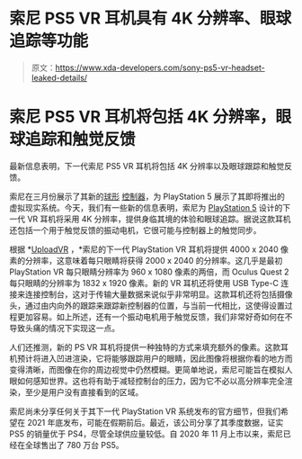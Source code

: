 # 索尼 PS5 VR 耳机具有 4K 分辨率、眼球追踪等功能

> 原文：<https://www.xda-developers.com/sony-ps5-vr-headset-leaked-details/>

# 索尼 PS5 VR 耳机将包括 4K 分辨率，眼球追踪和触觉反馈

最新信息表明，下一代索尼 PS5 VR 耳机将包括 4K 分辨率以及眼球跟踪和触觉反馈。

索尼在三月份展示了其新的[球形](https://www.xda-developers.com/sony-ps5-vr-controller-preview-adaptive-trigger/) [控制器](https://www.xda-developers.com/sony-ps5-vr-controller-preview-adaptive-trigger/)，为 PlayStation 5 展示了其即将推出的虚拟现实系统。今天，我们有一些新的信息表明，索尼为 [PlayStation 5](https://www.xda-developers.com/playstation-5-restocks/) 设计的下一代 VR 耳机将采用 4K 分辨率，提供身临其境的体验和眼球追踪。据说这款耳机还包括一个用于触觉反馈的振动电机，它很可能与控制器上的触觉同步。

根据 *[UploadVR](https://uploadvr.com/psvr-playstation-4k-eye/) ，*索尼的下一代 PlayStation VR 耳机将提供 4000 x 2040 像素的分辨率，这意味着每只眼睛将获得 2000 x 2040 的分辨率。这几乎是最初 PlayStation VR 每只眼睛分辨率为 960 x 1080 像素的两倍，而 Oculus Quest 2 每只眼睛的分辨率为 1832 x 1920 像素。新的 VR 耳机还将使用 USB Type-C 连接来连接控制台，这对于传输大量数据来说似乎非常明显。这款耳机还将包括摄像头，通过由内向外的跟踪来跟踪新控制器的位置，与当前一代相比，这使得设置过程更加容易。如上所述，还有一个振动电机用于触觉反馈，我们非常好奇如何在不导致头痛的情况下实现这一点。

人们还推测，新的 PS VR 耳机将提供一种独特的方式来填充额外的像素。这款耳机预计将进入凹进渲染，它将能够跟踪用户的眼睛，因此图像将根据你看的地方而变得清晰，而图像在你的周边视觉中仍然模糊。更简单地说，索尼可能旨在模拟人眼如何感知世界。这也将有助于减轻控制台的压力，因为它不必以高分辨率完全渲染，至少是用户没有直接看到的区域。

索尼尚未分享任何关于其下一代 PlayStation VR 系统发布的官方细节，但我们希望在 2021 年底发布，可能在假期前后。最近，该公司分享了其季度数据，证实 PS5 的销量优于 PS4，尽管全球供应量较低。自 2020 年 11 月上市以来，索尼已经在全球售出了 780 万台 PS5。
